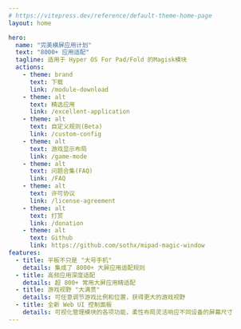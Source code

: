 ```yaml
---
# https://vitepress.dev/reference/default-theme-home-page
layout: home

hero:
  name: "完美横屏应用计划"
  text: "8000+ 应用适配"
  tagline: 适用于 Hyper OS For Pad/Fold 的Magisk模块
  actions:
    - theme: brand
      text: 下载
      link: /module-download
    - theme: alt
      text: 精选应用
      link: /excellent-application
    - theme: alt
      text: 自定义规则(Beta)
      link: /custom-config
    - theme: alt
      text: 游戏显示布局
      link: /game-mode
    - theme: alt
      text: 问题合集(FAQ)
      link: /FAQ
    - theme: alt
      text: 许可协议
      link: /license-agreement
    - theme: alt
      text: 打赏
      link: /donation
    - theme: alt
      text: Github
      link: https://github.com/sothx/mipad-magic-window
features:
  - title: 平板不只是 "大号手机"
    details: 集成了 8000+ 大屏应用适配规则
  - title: 高频应用深度适配
    details: 超 800+ 常用大屏应用精适配
  - title: 游戏视野 "大满贯"
    details: 可任意调节游戏比例和位置，获得更大的游戏视野
  - title: 全新 Web UI 控制面板
    details: 可视化管理模块的各项功能，柔性布局灵活响应不同设备的屏幕尺寸
---
```


